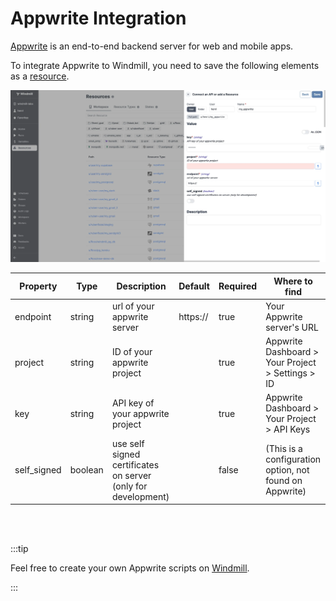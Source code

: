 # Appwrite Integration

[Appwrite](https://appwrite.io/) is an end-to-end backend server for web and mobile apps.

To integrate Appwrite to Windmill, you need to save the following elements as a [resource](../core_concepts/3_resources_and_types/index.mdx).

![Add Appwrite Resource](../assets/integrations/add-apprite.png.webp)

| Property    | Type    | Description                                                   | Default  | Required | Where to find                                           |
| ----------- | ------- | ------------------------------------------------------------- | -------- | -------- | ------------------------------------------------------- |
| endpoint    | string  | url of your appwrite server                                   | https:// | true     | Your Appwrite server's URL                              |
| project     | string  | ID of your appwrite project                                   |          | true     | Appwrite Dashboard > Your Project > Settings > ID       |
| key         | string  | API key of your appwrite project                              |          | true     | Appwrite Dashboard > Your Project > API Keys            |
| self_signed | boolean | use self signed certificates on server (only for development) |          | false    | (This is a configuration option, not found on Appwrite) |

<br/><br/>

:::tip

Feel free to create your own Appwrite scripts on [Windmill](../getting_started/00_how_to_use_windmill/index.mdx).

:::
